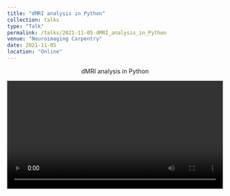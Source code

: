 ```yaml
---
title: "dMRI analysis in Python"
collection: talks
type: "Talk"
permalink: /talks/2021-11-05-dMRI_analysis_in_Python
venue: "Neuroimaging Carpentry"
date: 2021-11-05
location: "Online"
---
```


<p align="center">
    dMRI analysis in Python
</p>
<p align="center">
    <video style="width:100%" controls>
    <iframe width="560" height="315" src="https://www.youtube.com/embed/HM3lMplqTM4" title="YouTube video player" frameborder="0" allow="accelerometer; autoplay; clipboard-write; encrypted-media; gyroscope; picture-in-picture" allowfullscreen></iframe>
    </video>
</p>
